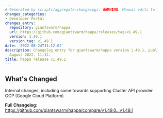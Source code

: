 ```yaml
---
# Generated by scripts/aggregate-changelogs. WARNING: Manual edits to this files will be overwritten.
changes_categories:
- Developer Portal
changes_entry:
  repository: giantswarm/happa
  url: https://github.com/giantswarm/happa/releases/tag/v1.49.1
  version: 1.49.1
  version_tag: v1.49.1
date: '2022-08-24T11:12:02'
description: Changelog entry for giantswarm/happa version 1.49.1, published on 24
  August 2022, 11:12.
title: happa release v1.49.1
---
```


<!-- Release notes generated using configuration in .github/release.yml at main -->

## What's Changed
Internal changes, including some towards supporting Cluster API provider GCP (Google Cloud Platform)

**Full Changelog**: https://github.com/giantswarm/happa/compare/v1.49.0...v1.49.1

